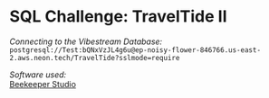 # SQL Challenge: TravelTide II

*Connecting to the Vibestream Database:*  
`postgresql://Test:bQNxVzJL4g6u@ep-noisy-flower-846766.us-east-2.aws.neon.tech/TravelTide?sslmode=require`

*Software used:*  
[Beekeeper Studio](https://www.beekeeperstudio.io/)
